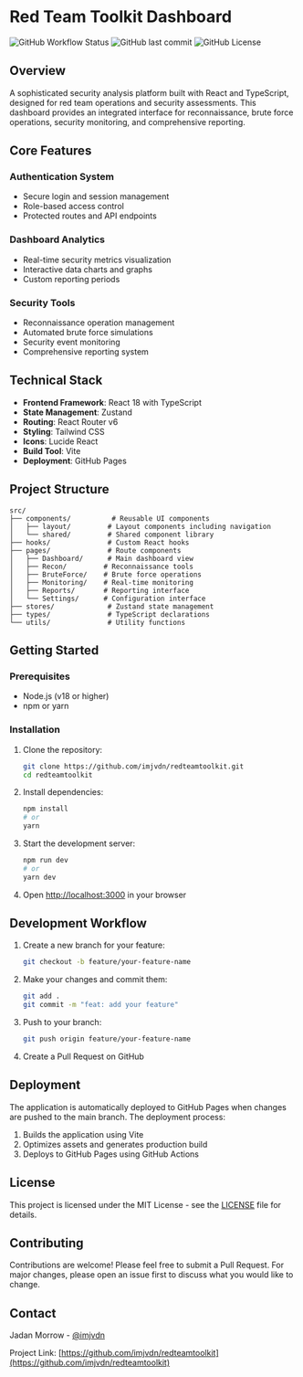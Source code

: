 # Red Team Toolkit Dashboard

![GitHub Workflow Status](https://img.shields.io/github/actions/workflow/status/imjvdn/redteamtoolkit/deploy.yml?branch=main)
![GitHub last commit](https://img.shields.io/github/last-commit/imjvdn/redteamtoolkit)
![GitHub License](https://img.shields.io/github/license/imjvdn/redteamtoolkit)

## Overview

A sophisticated security analysis platform built with React and TypeScript, designed for red team operations and security assessments. This dashboard provides an integrated interface for reconnaissance, brute force operations, security monitoring, and comprehensive reporting.

## Core Features

### Authentication System
- Secure login and session management
- Role-based access control
- Protected routes and API endpoints

### Dashboard Analytics
- Real-time security metrics visualization
- Interactive data charts and graphs
- Custom reporting periods

### Security Tools
- Reconnaissance operation management
- Automated brute force simulations
- Security event monitoring
- Comprehensive reporting system

## Technical Stack

- **Frontend Framework**: React 18 with TypeScript
- **State Management**: Zustand
- **Routing**: React Router v6
- **Styling**: Tailwind CSS
- **Icons**: Lucide React
- **Build Tool**: Vite
- **Deployment**: GitHub Pages

## Project Structure

```
src/
├── components/          # Reusable UI components
│   ├── layout/         # Layout components including navigation
│   └── shared/         # Shared component library
├── hooks/              # Custom React hooks
├── pages/              # Route components
│   ├── Dashboard/      # Main dashboard view
│   ├── Recon/         # Reconnaissance tools
│   ├── BruteForce/    # Brute force operations
│   ├── Monitoring/    # Real-time monitoring
│   ├── Reports/       # Reporting interface
│   └── Settings/      # Configuration interface
├── stores/             # Zustand state management
├── types/              # TypeScript declarations
└── utils/              # Utility functions
```

## Getting Started

### Prerequisites

- Node.js (v18 or higher)
- npm or yarn

### Installation

1. Clone the repository:
   ```bash
   git clone https://github.com/imjvdn/redteamtoolkit.git
   cd redteamtoolkit
   ```

2. Install dependencies:
   ```bash
   npm install
   # or
   yarn
   ```

3. Start the development server:
   ```bash
   npm run dev
   # or
   yarn dev
   ```

4. Open [http://localhost:3000](http://localhost:3000) in your browser

## Development Workflow

1. Create a new branch for your feature:
   ```bash
   git checkout -b feature/your-feature-name
   ```

2. Make your changes and commit them:
   ```bash
   git add .
   git commit -m "feat: add your feature"
   ```

3. Push to your branch:
   ```bash
   git push origin feature/your-feature-name
   ```

4. Create a Pull Request on GitHub

## Deployment

The application is automatically deployed to GitHub Pages when changes are pushed to the main branch. The deployment process:

1. Builds the application using Vite
2. Optimizes assets and generates production build
3. Deploys to GitHub Pages using GitHub Actions

## License

This project is licensed under the MIT License - see the [LICENSE](LICENSE) file for details.

## Contributing

Contributions are welcome! Please feel free to submit a Pull Request. For major changes, please open an issue first to discuss what you would like to change.

## Contact

Jadan Morrow - [@imjvdn](https://github.com/imjvdn)

Project Link: [https://github.com/imjvdn/redteamtoolkit](https://github.com/imjvdn/redteamtoolkit)
